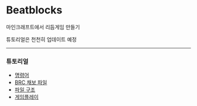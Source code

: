 # Beatblocks

마인크래프트에서 리듬게임 만들기

튜토리얼은 천천히 업데이트 예정

---

### 튜토리얼

- [명령어](tutorials/Commands.md)
- [BRC 채보 파일](tutorials/Charts.md)
- [파일 구조](tutorials/FileStructure.md)
- [게임플레이](tutorials/Gameplay.md)